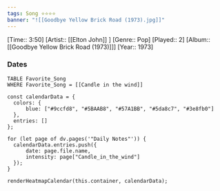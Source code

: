 ```yaml
---
tags: Song ⭐⭐⭐⭐ 
banner: "![[Goodbye Yellow Brick Road (1973).jpg]]"
---
```

[Time:: 3:50]
[Artist:: [[Elton John]] ]
[Genre:: Pop]
[Played:: 2]
[Album:: [[Goodbye Yellow Brick Road (1973)]]]
[Year:: 1973]
### Dates
````dataview
TABLE Favorite_Song
WHERE Favorite_Song = [[Candle in the wind]]
````
  ```dataviewjs
const calendarData = { 
	colors: { 
		blue: ["#9ccfd8", "#5BAAB8", "#57A1BB", "#5da8c7", "#3e8fb0"] 
	}, 
	entries: [] 
}; 

for (let page of dv.pages('"Daily Notes"')) { 
	calendarData.entries.push({ 
		date: page.file.name, 
		intensity: page["Candle_in_the_wind"]
	}); 
} 

renderHeatmapCalendar(this.container, calendarData);
```

